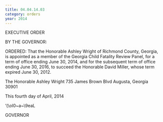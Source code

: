 ```yaml
---
title: 04.04.14.03
category: orders
year: 2014
---
```

 

EXECUTIVE ORDER

BY THE GOVERNOR:

ORDERED: That the Honorable Ashley Wright of Richmond County, Georgia,
is appointed as a member of the Georgia Child Fatality Review
Panel, for a term of office ending June 30, 2014, and for the
subsequent term of office ending June 30, 2016, to succeed the
Honorable David Miller, whose term expired June 30, 2012.

The Honorable Ashley Wright
735 James Brown Blvd
Augusta, Georgia 30901

This fourth day of April, 2014

‘(\oI0~a~\9eaL

GOVERNOR

